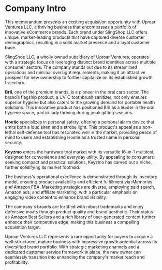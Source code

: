 # Company Intro

This memorandum presents an exciting acquisition opportunity with Uproar Ventures LLC, a thriving business that encompasses a portfolio of innovative eCommerce brands. Each brand under SlingShop LLC offers unique, market-leading products that have captured diverse customer demographics, resulting in a solid market presence and a loyal customer base.

SlingShop LLC, a wholly owned subsidiary of Uproar Ventures, operates with a strategic focus on leveraging distinct brand identities across multiple consumer sectors. The company stands out due to its streamlined operations and minimal oversight requirements, making it an attractive prospect for new ownership to further capitalize on its established growth trajectory.

**Bril**, one of the premium brands, is a pioneer in the oral care sector. The brand’s flagship product, a UV-C toothbrush sanitizer, not only ensures superior hygiene but also caters to the growing demand for portable health solutions. This innovative product has positioned Bril as a leader in the oral hygiene space, particularly thriving during peak gifting seasons.

**Hootie** specializes in personal safety, offering a personal alarm device that emits both a loud siren and a strobe light. This product's appeal as a non-lethal self-defense tool has resonated well in the market, providing peace of mind to users and establishing Hootie as a trusted name in personal security.

**Keyzmo** enters the hardware tool market with its versatile 16-in-1 multitool, designed for convenience and everyday utility. By appealing to consumers seeking compact and practical solutions, Keyzmo has carved out a niche, further solidifying its market foothold.

The business's operational excellence is demonstrated through its inventory model, ensuring product availability and efficient fulfillment via iMemories and Amazon FBA. Marketing strategies are diverse, employing paid search, Amazon ads, and affiliate marketing, with a particular emphasis on engaging video content to enhance brand visibility.

The company's brands are fortified with robust trademarks and enjoy defensive moats through product quality and brand aesthetic. Their status as Amazon Best Sellers and a rich library of user-generated content further enhance their competitive edge, making this business a compelling acquisition target.

Uproar Ventures LLC represents a rare opportunity for buyers to acquire a well-structured, mature business with impressive growth potential across its diversified brand portfolio. With strategic marketing channels and a dedicated customer service framework in place, the new owner can seamlessly transition into enhancing the company's market reach and profitability.
